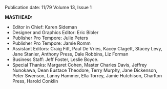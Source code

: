 Publication date: 11/79
Volume 13, Issue 1

**MASTHEAD:**
- Editor in Chief: Karen Sideman
- Designer and Graphics Editor: Eric Bibler
- Publisher Pro Tempore: Julie Peters
- Publisher Pro Tempore: Jamie Romm
- Assistant Editors: Craig Fitt, Paul De Vries, Kacey Clagett, Stacey Levy, Jane Stanier, Anthony Press, Dale Robbins, Liz Forman
- Business Staff: Jeff Foster, Leslie Boyce.
- Special Thanks: Margaret Cohen, Master Charles Davis, Jeffrey Nunokawa, Dean Eustace Theodore, Terry Murphy, Jane Dickenson, Peter Swenson, Lanny Hammer, Ella Torrey, Jamie Hutchison, Charlton Press, Harold Conklin

